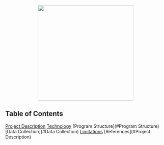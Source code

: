 <p align="center">
  <img src="https://upload.wikimedia.org/wikipedia/commons/f/f6/NFL_logo.png" length="200" width="300">
</p>

## Table of Contents
[Project Description](#Description)
[Technology](#Technology)
[Program Structure](#Program Structure)
[Data Collection](#Data Collection)
[Limitations](#Limitations)
[References](#Project Description)

